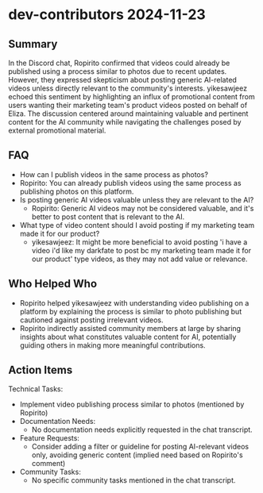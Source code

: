 # dev-contributors 2024-11-23

## Summary
 In the Discord chat, Ropirito confirmed that videos could already be published using a process similar to photos due to recent updates. However, they expressed skepticism about posting generic AI-related videos unless directly relevant to the community's interests. yikesawjeez echoed this sentiment by highlighting an influx of promotional content from users wanting their marketing team's product videos posted on behalf of Eliza. The discussion centered around maintaining valuable and pertinent content for the AI community while navigating the challenges posed by external promotional material.

## FAQ
 - How can I publish videos in the same process as photos?
  - Ropirito: You can already publish videos using the same process as publishing photos on this platform.
- Is posting generic AI videos valuable unless they are relevant to the AI?
  - Ropirito: Generic AI videos may not be considered valuable, and it's better to post content that is relevant to the AI.
- What type of video content should I avoid posting if my marketing team made it for our product?
  - yikesawjeez: It might be more beneficial to avoid posting 'i have a video i'd like my darkfate to post bc my marketing team made it for our product' type videos, as they may not add value or relevance.

## Who Helped Who
 - Ropirito helped yikesawjeez with understanding video publishing on a platform by explaining the process is similar to photo publishing but cautioned against posting irrelevant videos.
- Ropirito indirectly assisted community members at large by sharing insights about what constitutes valuable content for AI, potentially guiding others in making more meaningful contributions.

## Action Items
 Technical Tasks:
  - Implement video publishing process similar to photos (mentioned by Ropirito)
- Documentation Needs:
  - No documentation needs explicitly requested in the chat transcript.
- Feature Requests:
  - Consider adding a filter or guideline for posting AI-relevant videos only, avoiding generic content (implied need based on Ropirito's comment)
- Community Tasks:
  - No specific community tasks mentioned in the chat transcript.

